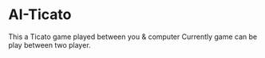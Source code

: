 # AI-Ticato 
This a Ticato game played between you & computer
Currently game can be play between two player.
